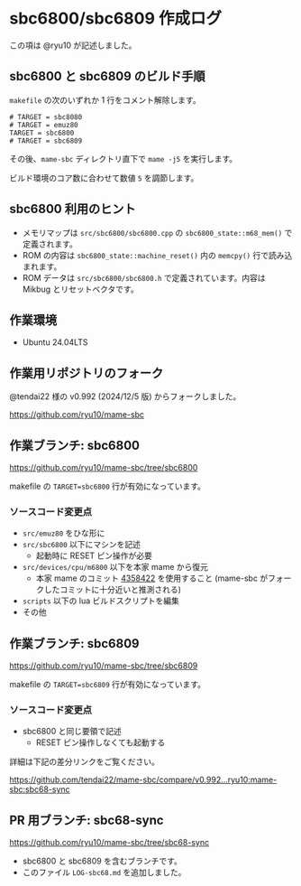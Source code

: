 # sbc6800/sbc6809 作成ログ

この項は @ryu10 が記述しました。

## sbc6800 と sbc6809 のビルド手順

`makefile` の次のいずれか 1 行をコメント解除します。

```
# TARGET = sbc8080
# TARGET = emuz80
TARGET = sbc6800
# TARGET = sbc6809
```

その後、`mame-sbc` ディレクトリ直下で `mame -j5` を実行します。

ビルド環境のコア数に合わせて数値 `5` を調節します。

## sbc6800 利用のヒント

* メモリマップは `src/sbc6800/sbc6800.cpp` の `sbc6800_state::m68_mem()` で定義されます。
* ROM の内容は `sbc6800_state::machine_reset()` 内の `memcpy()` 行で読み込まれます。
* ROM データは `src/sbc6800/sbc6800.h` で定義されています。内容は Mikbug とリセットベクタです。

## 作業環境

* Ubuntu 24.04LTS 

## 作業用リポジトリのフォーク

@tendai22 様の v0.992 (2024/12/5 版) からフォークしました。

https://github.com/ryu10/mame-sbc

## 作業ブランチ: sbc6800

https://github.com/ryu10/mame-sbc/tree/sbc6800

makefile の `TARGET=sbc6800` 行が有効になっています。

### ソースコード変更点

* `src/emuz80` をひな形に
* `src/sbc6800` 以下にマシンを記述
    * 起動時に RESET ピン操作が必要
* `src/devices/cpu/m6800` 以下を本家 mame から復元
    * 本家 mame のコミット [4358422](https://github.com/mamedev/mame/tree/4358422) を使用すること (mame-sbc がフォークしたコミットに十分近いと推測される)
* `scripts` 以下の lua ビルドスクリプトを編集
* その他

## 作業ブランチ: sbc6809

https://github.com/ryu10/mame-sbc/tree/sbc6809

makefile の `TARGET=sbc6809` 行が有効になっています。

### ソースコード変更点

* sbc6800 と同じ要領で記述
    * RESET ピン操作しなくても起動する

詳細は下記の差分リンクをご覧ください。

https://github.com/tendai22/mame-sbc/compare/v0.992...ryu10:mame-sbc:sbc68-sync

## PR 用ブランチ: sbc68-sync

https://github.com/ryu10/mame-sbc/tree/sbc68-sync

* sbc6800 と sbc6809 を含むブランチです。
* このファイル `LOG-sbc68.md` を追加しました。

